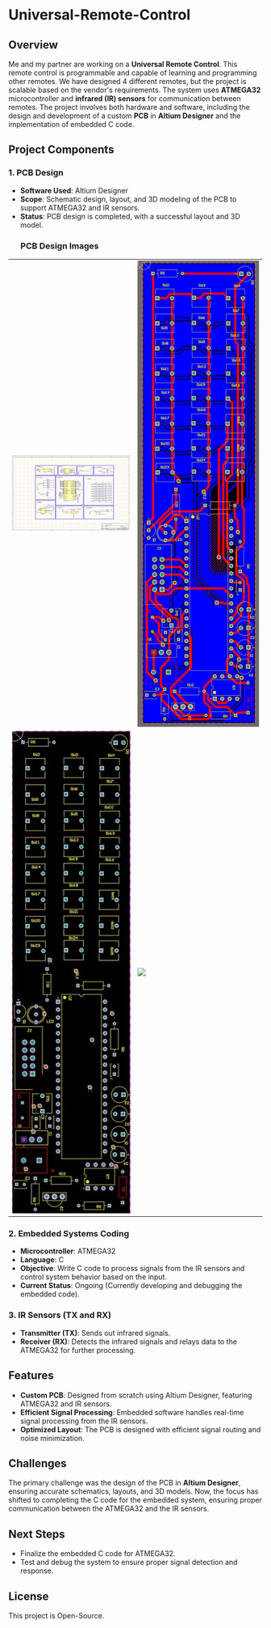 # Universal-Remote-Control

## Overview
Me and my partner are working on a **Universal Remote Control**. This remote control is programmable and capable of learning and programming other remotes. We have designed 4 different remotes, but the project is scalable based on the vendor's requirements. The system uses **ATMEGA32** microcontroller and **infrared (IR) sensors** for communication between remotes. The project involves both hardware and software, including the design and development of a custom **PCB** in **Altium Designer** and the implementation of embedded C code.

## Project Components

### 1. **PCB Design**
   - **Software Used**: Altium Designer
   - **Scope**: Schematic design, layout, and 3D modeling of the PCB to support ATMEGA32 and IR sensors.
   - **Status**: PCB design is completed, with a successful layout and 3D model.
      ### PCB Design Images

<table>
  <tr>
    <td><img src="Final Schematic.jpg" width="400"/></td>
    <td><img src="Final Layout.jpg" width="400"/></td>
  </tr>
  <tr>
    <td><img src="Non Signal Layer.jpg" width="400"/></td>
    <td><img src="Final PCB" width="200"/></td>
  </tr>
</table>

### 2. **Embedded Systems Coding**
   - **Microcontroller**: ATMEGA32
   - **Language**: C
   - **Objective**: Write C code to process signals from the IR sensors and control system behavior based on the input.
   - **Current Status**: Ongoing (Currently developing and debugging the embedded code).

### 3. **IR Sensors (TX and RX)**
   - **Transmitter (TX)**: Sends out infrared signals.
   - **Receiver (RX)**: Detects the infrared signals and relays data to the ATMEGA32 for further processing.

## Features
- **Custom PCB**: Designed from scratch using Altium Designer, featuring ATMEGA32 and IR sensors.
- **Efficient Signal Processing**: Embedded software handles real-time signal processing from the IR sensors.
- **Optimized Layout**: The PCB is designed with efficient signal routing and noise minimization.

## Challenges
The primary challenge was the design of the PCB in **Altium Designer**, ensuring accurate schematics, layouts, and 3D models. Now, the focus has shifted to completing the C code for the embedded system, ensuring proper communication between the ATMEGA32 and the IR sensors.

## Next Steps
- Finalize the embedded C code for ATMEGA32.
- Test and debug the system to ensure proper signal detection and response.

## License
This project is Open-Source.

